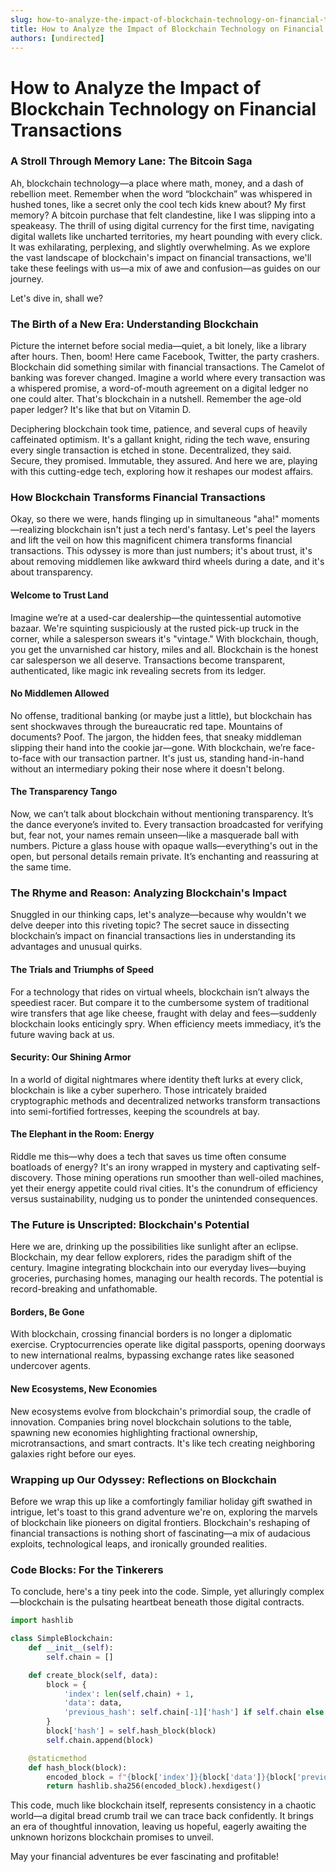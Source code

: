 ```yaml
---
slug: how-to-analyze-the-impact-of-blockchain-technology-on-financial-transactions
title: How to Analyze the Impact of Blockchain Technology on Financial Transactions
authors: [undirected]
---
```



# How to Analyze the Impact of Blockchain Technology on Financial Transactions

### A Stroll Through Memory Lane: The Bitcoin Saga

Ah, blockchain technology—a place where math, money, and a dash of rebellion meet. Remember when the word “blockchain” was whispered in hushed tones, like a secret only the cool tech kids knew about? My first memory? A bitcoin purchase that felt clandestine, like I was slipping into a speakeasy. The thrill of using digital currency for the first time, navigating digital wallets like uncharted territories, my heart pounding with every click. It was exhilarating, perplexing, and slightly overwhelming. As we explore the vast landscape of blockchain's impact on financial transactions, we'll take these feelings with us—a mix of awe and confusion—as guides on our journey.

Let's dive in, shall we?

### The Birth of a New Era: Understanding Blockchain

Picture the internet before social media—quiet, a bit lonely, like a library after hours. Then, boom! Here came Facebook, Twitter, the party crashers. Blockchain did something similar with financial transactions. The Camelot of banking was forever changed. Imagine a world where every transaction was a whispered promise, a word-of-mouth agreement on a digital ledger no one could alter. That's blockchain in a nutshell. Remember the age-old paper ledger? It's like that but on Vitamin D.

Deciphering blockchain took time, patience, and several cups of heavily caffeinated optimism. It's a gallant knight, riding the tech wave, ensuring every single transaction is etched in stone. Decentralized, they said. Secure, they promised. Immutable, they assured. And here we are, playing with this cutting-edge tech, exploring how it reshapes our modest affairs.

### How Blockchain Transforms Financial Transactions

Okay, so there we were, hands flinging up in simultaneous "aha!" moments—realizing blockchain isn't just a tech nerd's fantasy. Let's peel the layers and lift the veil on how this magnificent chimera transforms financial transactions. This odyssey is more than just numbers; it's about trust, it's about removing middlemen like awkward third wheels during a date, and it's about transparency.

#### Welcome to Trust Land

Imagine we’re at a used-car dealership—the quintessential automotive bazaar. We're squinting suspiciously at the rusted pick-up truck in the corner, while a salesperson swears it's "vintage." With blockchain, though, you get the unvarnished car history, miles and all. Blockchain is the honest car salesperson we all deserve. Transactions become transparent, authenticated, like magic ink revealing secrets from its ledger.

#### No Middlemen Allowed

No offense, traditional banking (or maybe just a little), but blockchain has sent shockwaves through the bureaucratic red tape. Mountains of documents? Poof. The jargon, the hidden fees, that sneaky middleman slipping their hand into the cookie jar—gone. With blockchain, we’re face-to-face with our transaction partner. It's just us, standing hand-in-hand without an intermediary poking their nose where it doesn't belong.

#### The Transparency Tango

Now, we can’t talk about blockchain without mentioning transparency. It’s the dance everyone’s invited to. Every transaction broadcasted for verifying but, fear not, your names remain unseen—like a masquerade ball with numbers. Picture a glass house with opaque walls—everything's out in the open, but personal details remain private. It’s enchanting and reassuring at the same time.

### The Rhyme and Reason: Analyzing Blockchain's Impact

Snuggled in our thinking caps, let's analyze—because why wouldn't we delve deeper into this riveting topic? The secret sauce in dissecting blockchain’s impact on financial transactions lies in understanding its advantages and unusual quirks.

#### The Trials and Triumphs of Speed

For a technology that rides on virtual wheels, blockchain isn’t always the speediest racer. But compare it to the cumbersome system of traditional wire transfers that age like cheese, fraught with delay and fees—suddenly blockchain looks enticingly spry. When efficiency meets immediacy, it’s the future waving back at us.

#### Security: Our Shining Armor

In a world of digital nightmares where identity theft lurks at every click, blockchain is like a cyber superhero. Those intricately braided cryptographic methods and decentralized networks transform transactions into semi-fortified fortresses, keeping the scoundrels at bay.

#### The Elephant in the Room: Energy

Riddle me this—why does a tech that saves us time often consume boatloads of energy? It's an irony wrapped in mystery and captivating self-discovery. Those mining operations run smoother than well-oiled machines, yet their energy appetite could rival cities. It's the conundrum of efficiency versus sustainability, nudging us to ponder the unintended consequences.

### The Future is Unscripted: Blockchain's Potential

Here we are, drinking up the possibilities like sunlight after an eclipse. Blockchain, my dear fellow explorers, rides the paradigm shift of the century. Imagine integrating blockchain into our everyday lives—buying groceries, purchasing homes, managing our health records. The potential is record-breaking and unfathomable.

#### Borders, Be Gone

With blockchain, crossing financial borders is no longer a diplomatic exercise. Cryptocurrencies operate like digital passports, opening doorways to new international realms, bypassing exchange rates like seasoned undercover agents.

#### New Ecosystems, New Economies

New ecosystems evolve from blockchain's primordial soup, the cradle of innovation. Companies bring novel blockchain solutions to the table, spawning new economies highlighting fractional ownership, microtransactions, and smart contracts. It's like tech creating neighboring galaxies right before our eyes.

### Wrapping up Our Odyssey: Reflections on Blockchain 

Before we wrap this up like a comfortingly familiar holiday gift swathed in intrigue, let's toast to this grand adventure we're on, exploring the marvels of blockchain like pioneers on digital frontiers. Blockchain's reshaping of financial transactions is nothing short of fascinating—a mix of audacious exploits, technological leaps, and ironically grounded realities.

### Code Blocks: For the Tinkerers

To conclude, here's a tiny peek into the code. Simple, yet alluringly complex—blockchain is the pulsating heartbeat beneath those digital contracts.

```python
import hashlib

class SimpleBlockchain:
    def __init__(self):
        self.chain = []

    def create_block(self, data):
        block = {
            'index': len(self.chain) + 1,
            'data': data,
            'previous_hash': self.chain[-1]['hash'] if self.chain else '0',
        }
        block['hash'] = self.hash_block(block)
        self.chain.append(block)

    @staticmethod
    def hash_block(block):
        encoded_block = f"{block['index']}{block['data']}{block['previous_hash']}".encode()
        return hashlib.sha256(encoded_block).hexdigest()
```
This code, much like blockchain itself, represents consistency in a chaotic world—a digital bread crumb trail we can trace back confidently. It brings an era of thoughtful innovation, leaving us hopeful, eagerly awaiting the unknown horizons blockchain promises to unveil.

May your financial adventures be ever fascinating and profitable!
